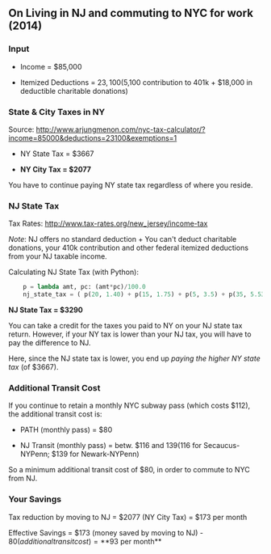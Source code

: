 
On Living in NJ and commuting to NYC for work (2014)
---------------------------------------------

### Input

  * Income = $85,000

  * Itemized Deductions = $23,100 ($5,100 contribution to 401k + $18,000 in deductible charitable donations)

### State & City Taxes in NY

Source: http://www.arjungmenon.com/nyc-tax-calculator/?income=85000&deductions=23100&exemptions=1

  * NY State Tax = $3667

  * **NY City Tax = $2077**

You have to continue paying NY state tax regardless of where you reside.

### NJ State Tax

Tax Rates: http://www.tax-rates.org/new_jersey/income-tax

*Note*: NJ offers no standard deduction + You can't deduct charitable donations, your 410k contribution and other federal itemized deductions from your NJ taxable income.

Calculating NJ State Tax (with Python):

```python
    p = lambda amt, pc: (amt*pc)/100.0
    nj_state_tax = ( p(20, 1.40) + p(15, 1.75) + p(5, 3.5) + p(35, 5.53) + p(10, 6.37) )*1000 = 3290
```

**NJ State Tax = $3290**

You can take a credit for the taxes you paid to NY on your NJ state tax return. However, if your NY tax is lower than your NJ tax, you will have to pay the difference to NJ.

Here, since the NJ state tax is lower, you end up *paying the higher NY state tax* (of $3667).

### Additional Transit Cost

If you continue to retain a monthly NYC subway pass (which costs $112), the additional transit cost is:

  * PATH (monthly pass) = $80

  * NJ Transit (monthly pass) = betw. $116 and $139 ($116 for Secaucus-NYPenn; $139 for Newark-NYPenn)

So a minimum additional transit cost of $80, in order to commute to NYC from NJ.

### Your Savings

Tax reduction by moving to NJ = $2077 (NY City Tax) = $173 per month

Effective Savings = $173 (money saved by moving to NJ) - $80 (additional transit cost) = **$93 per month**
